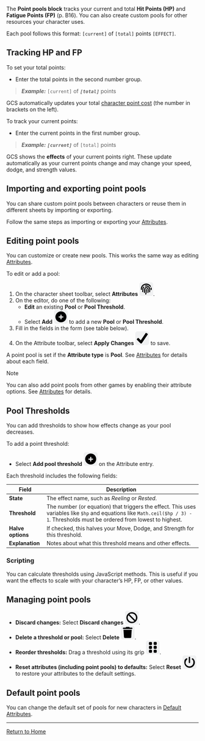 The **Point pools block** tracks your current and total **Hit Points (HP)** and **Fatigue Points (FP)** (p. B16). You can also create custom pools for other resources your character uses.

Each pool follows this format: `[current]` of `[total]` points `[EFFECT]`.
## Tracking HP and FP
To set your total points:
- Enter the total points in the second number group.

> ***Example:*** `[current]` of ***`[total]`*** points

GCS automatically updates your total [character point cost](Character%20points.md) (the number in brackets on the left).

To track your current points:
- Enter the current points in the first number group.

> ***Example:*** ***`[current]`*** of `[total]` points

GCS shows the **effects** of your current points right. These update automatically as your current points change and may change your speed, dodge, and strength values.
## Importing and exporting point pools
You can share custom point pools between characters or reuse them in different sheets by importing or exporting.

Follow the same steps as importing or exporting your [Attributes](Attributes.md).
## Editing point pools
You can customize or create new pools. This works the same way as editing [Attributes](Attributes.md). 

To edit or add a pool:
1. On the character sheet toolbar, select **Attributes** ![](./images/icons/icn-attributes.svg).
2. On the editor, do one of the following:
	- **Edit** an existing **Pool** or **Pool Threshold**.
	- Select **Add** ![](./images/icons/icn-add.svg) to add a new **Pool** or **Pool Threshold**.
3. Fill in the fields in the form (see table below).  
4. On the Attribute toolbar, select **Apply Changes** ![](images/icons/icn-applyChanges.svg) to save.

A point pool is set if the **Attribute type** is **Pool**. See [Attributes](Attributes.md) for details about each field.

> [!NOTE]
> You can also add point pools from other games by enabling their attribute options. See [Attributes](Attributes.md) for details.

## Pool Thresholds
You can add thresholds to show how effects change as your pool decreases.

To add a point threshold:
- Select **Add pool threshold** ![](./images/icons/icn-add.svg) on the Attribute entry.

Each threshold includes the following fields:

| Field         | Description                                                                                                                                                                        |
| ------------- | ---------------------------------------------------------------------------------------------------------------------------------------------------------------------------------- |
| **State**         | The effect name, such as *Reeling* or *Rested*.                                                                                                                                    |
| **Threshold**     | The number (or equation) that triggers the effect. This uses variables like `$hp` and equations like  `Math.ceil($hp / 3) - 1`. Thresholds must be ordered from lowest to highest. |
| **Halve options** | If checked, this halves your Move, Dodge, and Strength for this threshold.                                                                                                         |
| **Explanation**   | Notes about what this threshold means and other effects.                                                                                                                           |
### Scripting
You can calculate thresholds using JavaScript methods. This is useful if you want the effects to scale with your character’s HP, FP, or other values.
## Managing point pools
- **Discard changes:** Select **Discard changes** ![](./images/icons/icn-discardChanges.svg).  
- **Delete a threshold or pool:** Select **Delete** ![](./images/icons/icn-delete.svg).  
- **Reorder thresholds:** Drag a threshold using its grip ![](./images/icons/icn-grip.svg).  
- **Reset attributes (including point pools) to defaults:** Select **Reset** ![](./images/icons/icn-reset.svg) to restore your attributes to the default settings.

## Default point pools
You can change the default set of pools for new characters in [Default Attributes](Default%20Settings.md).

---
[Return to Home](Home.md)